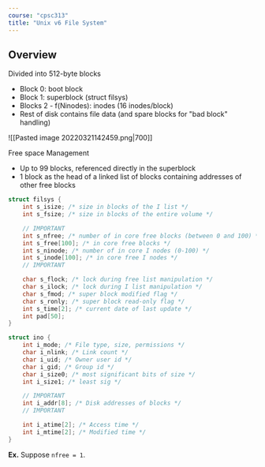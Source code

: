 ```yaml
---
course: "cpsc313"
title: "Unix v6 File System"
---
```


## Overview
Divided into 512-byte blocks
- Block 0: boot block
- Block 1: superblock (struct filsys)
- Blocks 2 - f(Ninodes): inodes (16 inodes/block)
- Rest of disk contains file data (and spare blocks for "bad block" handling)

![[Pasted image 20220321142459.png|700]]

Free space Management
- Up to 99 blocks, referenced directly in the superblock
- 1 block as the head of a linked list of blocks containing addresses of other free blocks

```C
struct filsys {  
    int s_isize; /* size in blocks of the I list */  
    int s_fsize; /* size in blocks of the entire volume */  

    // IMPORTANT
    int s_nfree; /* number of in core free blocks (between 0 and 100) */  
    int s_free[100]; /* in core free blocks */  
    int s_ninode; /* number of in core I nodes (0-100) */  
    int s_inode[100]; /* in core free I nodes */  
    // IMPORTANT

    char s_flock; /* lock during free list manipulation */  
    char s_ilock; /* lock during I list manipulation */  
    char s_fmod; /* super block modified flag */  
    char s_ronly; /* super block read-only flag */  
    int s_time[2]; /* current date of last update */  
    int pad[50];  
}
```

```C
struct ino {  
    int i_mode; /* File type, size, permissions */  
    char i_nlink; /* Link count */  
    char i_uid; /* Owner user id */  
    char i_gid; /* Group id */  
    char i_size0; /* most significant bits of size */  
    int i_size1; /* least sig */  

    // IMPORTANT
    int i_addr[8]; /* Disk addresses of blocks */  
    // IMPORTANT

    int i_atime[2]; /* Access time */  
    int i_mtime[2]; /* Modified time */  
}
```

**Ex.**
Suppose `nfree = 1`. 